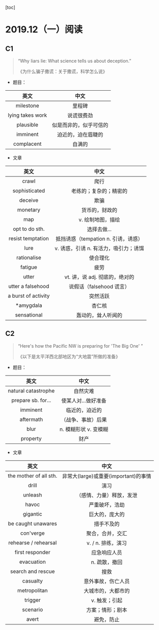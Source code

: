 [toc]



# 2019.12（一）阅读

## C1

>   “Why liars lie: What science tells us about deception.”
>
>   《为什么骗子撒谎：关于撒谎，科学怎么说》

-   题目：

|       英文       |          中文          |
| :--------------: | :--------------------: |
|    milestone     |         里程碑         |
| lying takes work |       说谎很费劲       |
|    plausible     | 似是而非的，似乎可信的 |
|     imminent     |   迫近的，迫在眉睫的   |
|    complacent    |         自满的         |

- 文章



|        英文         |                 中文                  |
| :-----------------: | :-----------------------------------: |
|        crawl        |                 爬行                  |
|    sophisticated    |        老练的；复杂的；精密的         |
|       deceive       |                 欺骗                  |
|      monetary       |            货币的，财政的             |
|         map         |           v. 绘制地图，描绘           |
|   opt to do sth.    |              选择去做...              |
|  resist temptation  |  抵挡诱惑（tempation n. 引诱，诱惑）  |
|        lure         | v. 诱惑，引诱 n. 有活力，吸引力；诱饵 |
|     rationalise     |               使合理化                |
|       fatigue       |                 疲劳                  |
|        utter        |    vt. 讲，说 adj. 彻底的，绝对的     |
|  utter a falsehood  |       说假话（falsehood 谎言）        |
| a burst of activity |               突然活跃                |
|      \*amygdala      |                杏仁核                 |
|     sensational     |          轰动的，耸人听闻的           |

## C2

>   “Here's how the Pacific NW is preparing for 'The Big One' ”
>
>   《以下是太平洋西北部地区为“大地震”所做的准备》

-   题目：

|        英文         |         中文          |
| :-----------------: | :-------------------: |
| natural catastrophe |       自然灾难        |
| prepare sb. for...  |  使某人对...做好准备  |
|      imminent       |    临近的，迫近的     |
|      aftermath      |  （战争、事故）后果   |
|        blur         | n. 模糊形状 v. 变模糊 |
|      property       |         财产          |

- 文章


|        英文         |                 中文                  |
| :-----------------: | :-----------------------------------: |
| the mother of all sth. | 非常大(large)或重要(important)的事情 |
|         drill          |                 演习                 |
|        unleash         |       （感情、力量）释放，发泄       |
|         havoc          |            严重破坏，浩劫            |
|        gigantic        |            巨大的，庞大的            |
|   be caught unawares   |              措手不及的              |
|       con'verge        |           聚合，合并，交汇           |
|  rehearse / rehearsal  |          v. / n. 排练，演习          |
|    first responder     |             应急响应人员             |
|       evacuation       |            n. 疏散，撤回             |
|   search and rescue    |                 搜救                 |
|        casualty        |          意外事故，伤亡人员          |
|      metropolitan      |          大城市的，大都市的          |
|        trigger         |            v. 触发；引起             |
|        scenario        |           方案；情形；剧本           |
| avert | 避免，防止 |